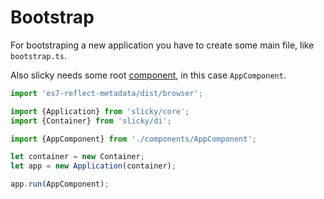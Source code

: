 # Bootstrap

For bootstraping a new application you have to create some main file, like 
`bootstrap.ts`.

Also slicky needs some root [component](./components.md), in this case 
`AppComponent`.

```ts
import 'es7-reflect-metadata/dist/browser';

import {Application} from 'slicky/core';
import {Container} from 'slicky/di';

import {AppComponent} from './components/AppComponent';

let container = new Container;
let app = new Application(container);

app.run(AppComponent);
```
